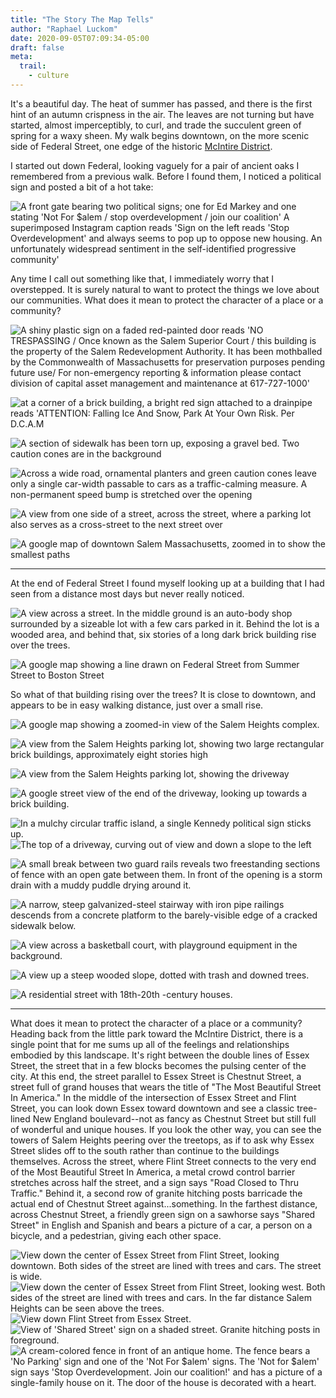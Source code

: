 ```yaml
---
title: "The Story The Map Tells"
author: "Raphael Luckom"
date: 2020-09-05T07:09:34-05:00
draft: false
meta:
  trail:
    - culture
---
```


It's a beautiful day. The heat of summer has passed, and there is the
first hint of an autumn crispness in the air. The leaves are not turning
but have started, almost imperceptibly, to curl, and trade the succulent
green of spring for a waxy sheen. My walk begins downtown, on the more
scenic side of Federal Street, one edge of the historic [McIntire District](https://en.wikipedia.org/wiki/Chestnut_Street_District).

I started out down Federal, looking vaguely for a pair of ancient oaks
I remembered from a previous walk. Before I found them, I noticed a political
sign and posted a bit of a hot take:


![A front gate bearing two political signs; one for Ed Markey and one stating 'Not For $alem / stop overdevelopment / join our coalition' A superimposed Instagram caption reads 'Sign on the left reads 'Stop Overdevelopment' and always seems to pop up to oppose new housing. An unfortunately widespread sentiment in the self-identified progressive community'](/img/map/IMG_7071.jpg "I don't deny I was feeling salty")

Any time I call out something like that, I immediately worry that I overstepped.
It is surely natural to want to protect the things we love about our communities.
What does it mean to protect the character of a place or a community?

![A shiny plastic sign on a faded red-painted door reads 'NO TRESPASSING / Once known as the Salem Superior Court / this building is the property of the Salem Redevelopment Authority. It has been mothballed by the Commonwealth of Massachusetts for preservation purposes pending future use/ For non-emergency reporting & information please contact division of capital asset management and maintenance at 617-727-1000'](/img/map/IMG_7066.JPG "One way to protect a community is to preserve things that have outlived their function until we can find new uses for them")

![at a corner of a brick building, a bright red sign attached to a drainpipe reads 'ATTENTION: Falling Ice And Snow, Park At Your Own Risk. Per D.C.A.M](/img/map/IMG_7068.JPG "We label hazards")

![A section of sidewalk has been torn up, exposing a gravel bed. Two caution cones are in the background](/img/map/IMG_7062.JPG "Sometimes we replace things that can no longer be mended")

![Across a wide road, ornamental planters and green caution cones leave only a single car-width passable to cars as a traffic-calming measure. A non-permanent speed bump is stretched over the opening](/img/map/IMG_7054.JPG "We prioritize the comfort of pedestrians, the safety of cyclists, and the peace of residents")

![A view from one side of a street, across the street, where a parking lot also serves as a cross-street to the next street over](/img/map/IMG_7059.JPG "Nominally private spaces like parking lots flow into the public spaces of crosstreets when their juxtaposition improves the walkability of the neighborhood")

![A google map of downtown Salem Massachusetts, zoomed in to show the smallest paths](/img/map/downtown.png "An intricate network of streets and passages at both large and small scales connect points of interest and activate the landscape")

---

At the end of Federal Street I found myself looking up at a building that I had seen from
a distance most days but never really noticed.

![A view across a street. In the middle ground is an auto-body shop surrounded by a sizeable lot with a few cars parked in it. Behind the lot is a wooded area, and behind that, six stories of a long dark brick building rise over the trees.](/img/map/IMG_7013.JPG "This building occupies a promontory in the landscape and is visible from many points around it")


![A google map showing a line drawn on Federal Street from Summer Street to Boston Street](/img/map/salem-west-downtown-federal.png "This map shows the line down federal street starting at Summer Street. This is one boundary of the historic McIntire District. The picture above shows the view that follows this line southwest, toward Proctor's Ledge, the site of a memorial for those murdered in the witch trials. Proctor's Ledge is near where the executions are believed to have taken place.")

So what of that building rising over the trees? It is close to downtown,
and appears to be in easy walking distance, just over a small rise.

![A google map showing a zoomed-in view of the Salem Heights complex.](/img/map/heights.png "The map is curiously quiet about this place. It is given a grey marker that says 'Salem Heights,` which looks like it could be a geographical description or the name of a complex. Unlike downtown, when you zoom in here, all that appears is a cursory rendering of the lanes of a giant parking lot. There are very definite unbroken boundary lines on three sides of the property, placing the only apparent points of egress on its far side at the ends of a winding drive that stretches from Pope Street to Proctor Street, almost the very furthest points on the plot from downtown. In fact, there is one other apparently-official egress, about which more presently.")

![A view from the Salem Heights parking lot, showing two large rectangular brick buildings, approximately eight stories high](/img/map/IMG_6984.JPG "Up close, it's impossible to fit the whole complex in frame.")

![A view from the Salem Heights parking lot, showing the driveway](/img/map/IMG_6985.JPG "The view down the drive from Salem Heights. Curiously, the planner seems to have sent the sidewalk down the side of the street with the _highest_ number of curb-cuts, then after the last curb-cut, the sidewalk seems to abruptly end, only to resume on the _opposite side of the street_.")

![A google street view of the end of the driveway, looking up towards a brick building.](/img/map/proctor-drive.png "From the other end of the drive, we can guess the likely reason for the sidewalk switching sides of the road. Between the sidewalk, where it has been pushed to the viewer's left side of the road, and the abutting houses is a buffer of ornamental shrubs. On the viewer's right side of the road, only a fence and a few feet separate what urban planners or sensitive neighbors might euphemise as 'significant foot traffic'")

![In a mulchy circular traffic island, a single Kennedy political sign sticks up.](/img/map/IMG_6966.JPG "Whoever has the authority to display political advertising in this place is apparently a supporter of failed candidate for senate Joe Kennedy.")
![The top of a driveway, curving out of view and down a slope to the left](/img/map/IMG_6988.JPG "The view toward the Pope Street end of the driveway. Earlier I said that there was a third nominally-official egress from this property. It is one that might cut five or six minutes off a pedestrian journey to downtown for any of the hundreds of residents of this complex. It's in this picture. Do you see it?")

![A small break between two guard rails reveals two freestanding sections of fence with an open gate between them. In front of the opening is a storm drain with a muddy puddle drying around it.](/img/map/IMG_6990.JPG "Do you see it now? What are those two sections of fence doing? Do they go anywhere? In winter, is this path kept open or are huge snowbanks stuck in front of it?")

![A narrow, steep galvanized-steel stairway with iron pipe railings descends from a concrete platform to the barely-visible edge of a cracked sidewalk below.](/img/map/IMG_6996.JPG "Even if it was kept clear, what would you think of your chances on this in winter? Note also the main feature of the background that was likely the only reason that even this tiny concession to human-ness and pedestrian uses could be made: no neighbors to complain.")

![A view across a basketball court, with playground equipment in the background.](/img/map/IMG_7004.JPG "After descending the steps, you find yourself here, in this well-kept little park")

![A view up a steep wooded slope, dotted with trash and downed trees.](/img/map/IMG_7002.JPG "Looking back up the slope, it's obvious where the park maintainers feel that their job ends.")

![A residential street with 18th-20th -century houses.](/img/map/IMG_7010.JPG "A few steps outside of the little park, you're back in a typical neighborhood of single-family dwellings.")

---

What does it mean to protect the character of a place or a community?
Heading back from the little park toward the McIntire District, there
is a single point that for me sums up all of the feelings and relationships
embodied by this landscape. It's right between the double lines of Essex Street, 
the street that in a few blocks becomes the pulsing center of the city. At this end,
the street parallel to Essex Street is Chestnut Street, a street full of grand
houses that wears the title of "The Most Beautiful Street In America." In the middle
of the intersection of Essex Street and Flint Street, you can look down
Essex toward downtown and see a classic tree-lined New England boulevard--not
as fancy as Chestnut Street but still full of wonderful and unique houses.
If you look the other way, you can see the towers of Salem Heights peering
over the treetops, as if to ask why Essex Street slides off to the south rather than
continue to the buildings themselves. Across the street, where Flint Street connects 
to the very end of the Most Beautiful Street In America, a metal crowd control
barrier stretches across half the street, and a sign says "Road Closed to Thru Traffic."
Behind it, a second row of granite hitching posts barricade the actual end of Chestnut
Street against...something. In the farthest distance, across Chestnut Street, a
friendly green sign on a sawhorse says "Shared Street" in English and Spanish and
bears a picture of a car, a person on a bicycle, and a pedestrian, giving each other space.

![View down the center of Essex Street from Flint Street, looking downtown. Both sides of the street are lined with trees and cars. The street is wide.](/img/map/IMG_7031.JPG "")
![View down the center of Essex Street from Flint Street, looking west. Both sides of the street are lined with trees and cars. In the far distance Salem Heights can be seen above the trees.](/img/map/IMG_7027.JPG "")
![View down Flint Street from Essex Street.](/img/map/IMG_7029.JPG "")
![View of 'Shared Street' sign on a shaded street. Granite hitching posts in foreground.](/img/map/IMG_7034.JPG "")
![A cream-colored fence in front of an antique home. The fence bears a 'No Parking' sign and one of the 'Not For $alem' signs. The 'Not for $alem' sign says 'Stop Overdevelopment. Join our coalition!' and has a picture of a single-family house on it. The door of the house is decorated with a heart.](/img/map/IMG_7056.JPG "A cream-colored fence in front of an antique home. The fence bears a 'No Parking' sign and one of the 'Not For $alem' signs. The 'Not for $alem' sign says 'Stop Overdevelopment. Join our coalition!' and has a picture of a single-family house on it. The door of the house is decorated with a heart.")
